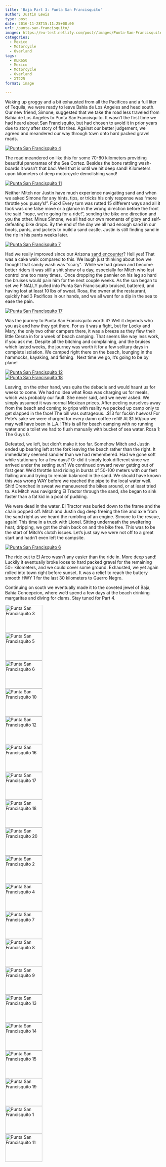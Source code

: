 ```yaml
---
title: 'Baja Part 3: Punta San Francisquito'
author: Justin Lewis
type: post
date: 2016-11-28T15:11:25+00:00
url: /punta-san-francisquito/
images: https://eu-test.netlify.com/post//images/Punta-San-Francisquito-1.jpg
categories:
  - Mexico
  - Motorcycle
  - Overland
tags:
  - KLR650
  - Mexico
  - Motorcycle
  - Overland
  - XT225
format: image

---
```

Waking up groggy and a bit exhausted from all the Pacificos and a full liter of Tequila, we were ready to leave Bahia de Los Angeles and head south. Our new friend, Simone, suggested that we take the road less traveled from Bahia de Los Angeles to Punta San Francisquito. It wasn’t the first time we had heard about San Francisquito, but had chosen to avoid it in prior years due to story after story of flat tires. Against our better judgement, we agreed and meandered our way through town onto hard packed gravel roads.

<div class="ngg-gallery-singlepic-image " style="">
  <a href="http://www.elevationupgrade.com/wp-content/gallery/punta-san-francisquito/Punta-San-Francisquito-4.jpg"
		     title=""
             data-src="http://www.elevationupgrade.com/wp-content/gallery/punta-san-francisquito/Punta-San-Francisquito-4.jpg"
             data-thumbnail="http://www.elevationupgrade.com/wp-content/gallery/punta-san-francisquito/thumbs/thumbs_Punta-San-Francisquito-4.jpg"
             data-image-id="407"
             data-title="Punta San Francisquito 4"
             data-description=""
             target='_self'
             class="ngg-fancybox" rel="0835718eb49797d37456adf1ea81bbda"> <img class="ngg-singlepic"
             src="http://www.elevationupgrade.com/wp-content/gallery/punta-san-francisquito/dynamic/Punta-San-Francisquito-4.jpg-nggid03407-ngg0dyn-0x0x100-00f0w010c010r110f110r010t010.jpg"
             alt="Punta San Francisquito 4"
             title="Punta San Francisquito 4"
 /> </a>
</div>

The road meandered on like this for some 70-80 kilometers providing beautiful panoramas of the Sea Cortez. Besides the bone rattling wash-boards it wasn’t that bad. Well that is until we hit deep sand! Kilometers upon kilometers of deep motorcycle demolishing sand!

<div class="ngg-gallery-singlepic-image " style="">
  <a href="http://www.elevationupgrade.com/wp-content/gallery/punta-san-francisquito/Punta-San-Francisquito-11.jpg"
		     title=""
             data-src="http://www.elevationupgrade.com/wp-content/gallery/punta-san-francisquito/Punta-San-Francisquito-11.jpg"
             data-thumbnail="http://www.elevationupgrade.com/wp-content/gallery/punta-san-francisquito/thumbs/thumbs_Punta-San-Francisquito-11.jpg"
             data-image-id="416"
             data-title="Punta San Francisquito 11"
             data-description=""
             target='_self'
             class="ngg-fancybox" rel="7f529a83aa63c3ee4d21f4415b00a41b"> <img class="ngg-singlepic"
             src="http://www.elevationupgrade.com/wp-content/gallery/punta-san-francisquito/dynamic/Punta-San-Francisquito-11.jpg-nggid03416-ngg0dyn-0x0x100-00f0w010c010r110f110r010t010.jpg"
             alt="Punta San Francisquito 11"
             title="Punta San Francisquito 11"
 /> </a>
</div>

<!--more-->

Neither Mitch nor Justin have much experience navigating sand and when we asked Simone for any hints, tips, or tricks his only response was “more throttle you pussy’s!”. Fuck! Every turn was rutted 15 different ways and all it took was one false move or a glance in the wrong direction before the front tire said “nope, we’re going for a ride!”, sending the bike one direction and you the other. Minus Simone, we all had our own moments of glory and self-defeating bike drops. By the end of the day we all had enough sand in our boots, pants, and jackets to build a sand castle. Justin is still finding sand in the rip in his pants weeks later.

<div class="ngg-gallery-singlepic-image " style="">
  <a href="http://www.elevationupgrade.com/wp-content/gallery/punta-san-francisquito/Punta-San-Francisquito-7.jpg"
		     title=""
             data-src="http://www.elevationupgrade.com/wp-content/gallery/punta-san-francisquito/Punta-San-Francisquito-7.jpg"
             data-thumbnail="http://www.elevationupgrade.com/wp-content/gallery/punta-san-francisquito/thumbs/thumbs_Punta-San-Francisquito-7.jpg"
             data-image-id="408"
             data-title="Punta San Francisquito 7"
             data-description=""
             target='_self'
             class="ngg-fancybox" rel="32408842fd77d68b64b1eda72e123229"> <img class="ngg-singlepic"
             src="http://www.elevationupgrade.com/wp-content/gallery/punta-san-francisquito/dynamic/Punta-San-Francisquito-7.jpg-nggid03408-ngg0dyn-0x0x100-00f0w010c010r110f110r010t010.jpg"
             alt="Punta San Francisquito 7"
             title="Punta San Francisquito 7"
 /> </a>
</div>

Had we really improved since our Arizona [sand encounter][1]? Hell yes! That was a cake walk compared to this. We laugh just thinking about how we thought that sandy wash was “scary”.  While we had grown and become better riders it was still a shit show of a day, especially for Mitch who lost control one too many times.  Once dropping the pannier on his leg so hard the bruises would pain him for the next couple weeks. As the sun began to set we FINALLY pulled into Punta San Francisquito bruised, battered, and having lost at least 10 lbs of sweat. Rosa, the owner at the restaurant, quickly had 3 Pacificos in our hands, and we all went for a dip in the sea to ease the pain.

<div class="ngg-gallery-singlepic-image " style="">
  <a href="http://www.elevationupgrade.com/wp-content/gallery/punta-san-francisquito/Punta-San-Francisquito-17.jpg"
		     title=""
             data-src="http://www.elevationupgrade.com/wp-content/gallery/punta-san-francisquito/Punta-San-Francisquito-17.jpg"
             data-thumbnail="http://www.elevationupgrade.com/wp-content/gallery/punta-san-francisquito/thumbs/thumbs_Punta-San-Francisquito-17.jpg"
             data-image-id="403"
             data-title="Punta San Francisquito 17"
             data-description=""
             target='_self'
             class="ngg-fancybox" rel="acd2ac801db653187c1a0277983eba0d"> <img class="ngg-singlepic"
             src="http://www.elevationupgrade.com/wp-content/gallery/punta-san-francisquito/dynamic/Punta-San-Francisquito-17.jpg-nggid03403-ngg0dyn-0x0x100-00f0w010c010r110f110r010t010.jpg"
             alt="Punta San Francisquito 17"
             title="Punta San Francisquito 17"
 /> </a>
</div>

Was the journey to Punta San Francisquito worth it? Well it depends who you ask and how they got there. For us it was a fight, but for Locky and Mary, the only two other campers there, it was a breeze as they flew their little Cesna in for a week of beach camping. That seems like way less work, if you ask me. Despite all the bitching and complaining, and the bruises which lasted weeks, the journey was worth it for a few solitary days in complete isolation. We camped right there on the beach, lounging in the hammocks, kayaking, and fishing.  Next time we go, it’s going to be by plane!

<div class="ngg-gallery-singlepic-image " style="">
  <a href="http://www.elevationupgrade.com/wp-content/gallery/punta-san-francisquito/Punta-San-Francisquito-12.jpg"
		     title=""
             data-src="http://www.elevationupgrade.com/wp-content/gallery/punta-san-francisquito/Punta-San-Francisquito-12.jpg"
             data-thumbnail="http://www.elevationupgrade.com/wp-content/gallery/punta-san-francisquito/thumbs/thumbs_Punta-San-Francisquito-12.jpg"
             data-image-id="401"
             data-title="Punta San Francisquito 12"
             data-description=""
             target='_self'
             class="ngg-fancybox" rel="4bfaf26ed43506c6e088e69e3184960c"> <img class="ngg-singlepic"
             src="http://www.elevationupgrade.com/wp-content/gallery/punta-san-francisquito/dynamic/Punta-San-Francisquito-12.jpg-nggid03401-ngg0dyn-0x0x100-00f0w010c010r110f110r010t010.jpg"
             alt="Punta San Francisquito 12"
             title="Punta San Francisquito 12"
 /> </a>
</div>

<div class="ngg-gallery-singlepic-image " style="">
  <a href="http://www.elevationupgrade.com/wp-content/gallery/punta-san-francisquito/Punta-San-Francisquito-18.jpg"
		     title=""
             data-src="http://www.elevationupgrade.com/wp-content/gallery/punta-san-francisquito/Punta-San-Francisquito-18.jpg"
             data-thumbnail="http://www.elevationupgrade.com/wp-content/gallery/punta-san-francisquito/thumbs/thumbs_Punta-San-Francisquito-18.jpg"
             data-image-id="404"
             data-title="Punta San Francisquito 18"
             data-description=""
             target='_self'
             class="ngg-fancybox" rel="6104b7a9bb6973549fb212f6553601ef"> <img class="ngg-singlepic"
             src="http://www.elevationupgrade.com/wp-content/gallery/punta-san-francisquito/dynamic/Punta-San-Francisquito-18.jpg-nggid03404-ngg0dyn-0x0x100-00f0w010c010r110f110r010t010.jpg"
             alt="Punta San Francisquito 18"
             title="Punta San Francisquito 18"
 /> </a>
</div>

Leaving, on the other hand, was quite the debacle and would haunt us for weeks to come. We had no idea what Rosa was charging us for meals, which was probably our fault. She never said, and we never asked. We simply assumed it was normal Mexican prices. After peeling ourselves away from the beach and coming to grips with reality we packed up camp only to get slapped in the face! The bill was outrageous…$13 for fuckin huevos! For Pete’s sake we were charged for every damn coffee refill! At $1.50/cup we may well have been in L.A.! This is all for beach camping with no running water and a toilet we had to flush manually with bucket of sea water. Rosa 1: The Guys 0.

Defeated, we left, but didn’t make it too far. Somehow Mitch and Justin ended up bearing left at the fork leaving the beach rather than the right. It immediately seemed sandier than we had remembered. Had we gone soft while stationary for a few days? Or did it simply look different since we arrived under the setting sun? We continued onward never getting out of first gear. We’d throttle hard riding in bursts of 50-100 meters with our feet flailing around trying to remain balanced in the sand. We should have known this was wrong WAY before we reached the pipe to the local water well. Shit! Drenched in sweat we maneuvered the bikes around, or at least tried to. As Mitch was navigating El Tractor through the sand, she began to sink faster than a fat kid in a pool of pudding.

We were dead in the water. El Tractor was buried down to the frame and the chain popped off. Mitch and Justin dug deep freeing the tire and axle from the sand right as we heard the rumbling of an engine. Simone to the rescue, again! This time in a truck with Lionel. Sitting underneath the sweltering heat, dripping, we got the chain back on and the bike free. This was to be the start of Mitch’s clutch issues. Let’s just say we were not off to a great start and hadn’t even left the campsite.

<div class="ngg-gallery-singlepic-image " style="">
  <a href="http://www.elevationupgrade.com/wp-content/gallery/punta-san-francisquito/Punta-San-Francisquito-6.jpg"
		     title=""
             data-src="http://www.elevationupgrade.com/wp-content/gallery/punta-san-francisquito/Punta-San-Francisquito-6.jpg"
             data-thumbnail="http://www.elevationupgrade.com/wp-content/gallery/punta-san-francisquito/thumbs/thumbs_Punta-San-Francisquito-6.jpg"
             data-image-id="399"
             data-title="Punta San Francisquito 6"
             data-description=""
             target='_self'
             class="ngg-fancybox" rel="efeec99ac538f8c6eeffddb02c10ba21"> <img class="ngg-singlepic"
             src="http://www.elevationupgrade.com/wp-content/gallery/punta-san-francisquito/dynamic/Punta-San-Francisquito-6.jpg-nggid03399-ngg0dyn-0x0x100-00f0w010c010r110f110r010t010.jpg"
             alt="Punta San Francisquito 6"
             title="Punta San Francisquito 6"
 /> </a>
</div>

The ride out to El Arco wasn’t any easier than the ride in. More deep sand! Luckily it eventually broke loose to hard packed gravel for the remaining 50+ kilometers, and we could cover some ground. Exhausted, we yet again rolled into town right before sunset. It was a relief to reach the buttery smooth HWY 1 for the last 30 kilometers to Guerro Negro.

Continuing on south we eventually made it to the coveted jewel of Baja, Bahia Concepcion, where we&#8217;d spend a few days at the beach drinking margaritas and diving for clams. Stay tuned for Part 4.

<div
	class="ngg-galleryoverview ngg-ajax-pagination-none"
	id="ngg-gallery-1437-1">
  <!-- Thumbnails -->
  
  <div id="ngg-image-0" class="ngg-gallery-thumbnail-box" >
    <div class="ngg-gallery-thumbnail">
      <a href="http://www.elevationupgrade.com/wp-content/gallery/punta-san-francisquito/Punta-San-Francisquito-3.jpg"
               title=""
               data-src="http://www.elevationupgrade.com/wp-content/gallery/punta-san-francisquito/Punta-San-Francisquito-3.jpg"
               data-thumbnail="http://www.elevationupgrade.com/wp-content/gallery/punta-san-francisquito/thumbs/thumbs_Punta-San-Francisquito-3.jpg"
               data-image-id="397"
               data-title="Punta San Francisquito 3"
               data-description=""
               data-image-slug="punta-san-francisquito-3-4"
               class="ngg-fancybox" rel="1437"> <img
                    title="Punta San Francisquito 3"
                    alt="Punta San Francisquito 3"
                    src="http://www.elevationupgrade.com/wp-content/gallery/punta-san-francisquito/thumbs/thumbs_Punta-San-Francisquito-3.jpg"
                    width="120"
                    height="90"
                    style="max-width:100%;"
 /> </a>
    </div>
  </div>
  
  <div id="ngg-image-1" class="ngg-gallery-thumbnail-box" >
    <div class="ngg-gallery-thumbnail">
      <a href="http://www.elevationupgrade.com/wp-content/gallery/punta-san-francisquito/Punta-San-Francisquito-5.jpg"
               title=""
               data-src="http://www.elevationupgrade.com/wp-content/gallery/punta-san-francisquito/Punta-San-Francisquito-5.jpg"
               data-thumbnail="http://www.elevationupgrade.com/wp-content/gallery/punta-san-francisquito/thumbs/thumbs_Punta-San-Francisquito-5.jpg"
               data-image-id="398"
               data-title="Punta San Francisquito 5"
               data-description=""
               data-image-slug="punta-san-francisquito-5-4"
               class="ngg-fancybox" rel="1437"> <img
                    title="Punta San Francisquito 5"
                    alt="Punta San Francisquito 5"
                    src="http://www.elevationupgrade.com/wp-content/gallery/punta-san-francisquito/thumbs/thumbs_Punta-San-Francisquito-5.jpg"
                    width="120"
                    height="90"
                    style="max-width:100%;"
 /> </a>
    </div>
  </div>
  
  <div id="ngg-image-2" class="ngg-gallery-thumbnail-box" >
    <div class="ngg-gallery-thumbnail">
      <a href="http://www.elevationupgrade.com/wp-content/gallery/punta-san-francisquito/Punta-San-Francisquito-6.jpg"
               title=""
               data-src="http://www.elevationupgrade.com/wp-content/gallery/punta-san-francisquito/Punta-San-Francisquito-6.jpg"
               data-thumbnail="http://www.elevationupgrade.com/wp-content/gallery/punta-san-francisquito/thumbs/thumbs_Punta-San-Francisquito-6.jpg"
               data-image-id="399"
               data-title="Punta San Francisquito 6"
               data-description=""
               data-image-slug="punta-san-francisquito-6-4"
               class="ngg-fancybox" rel="1437"> <img
                    title="Punta San Francisquito 6"
                    alt="Punta San Francisquito 6"
                    src="http://www.elevationupgrade.com/wp-content/gallery/punta-san-francisquito/thumbs/thumbs_Punta-San-Francisquito-6.jpg"
                    width="120"
                    height="90"
                    style="max-width:100%;"
 /> </a>
    </div>
  </div>
  
  <div id="ngg-image-3" class="ngg-gallery-thumbnail-box" >
    <div class="ngg-gallery-thumbnail">
      <a href="http://www.elevationupgrade.com/wp-content/gallery/punta-san-francisquito/Punta-San-Francisquito-10.jpg"
               title=""
               data-src="http://www.elevationupgrade.com/wp-content/gallery/punta-san-francisquito/Punta-San-Francisquito-10.jpg"
               data-thumbnail="http://www.elevationupgrade.com/wp-content/gallery/punta-san-francisquito/thumbs/thumbs_Punta-San-Francisquito-10.jpg"
               data-image-id="400"
               data-title="Punta San Francisquito 10"
               data-description=""
               data-image-slug="punta-san-francisquito-10-4"
               class="ngg-fancybox" rel="1437"> <img
                    title="Punta San Francisquito 10"
                    alt="Punta San Francisquito 10"
                    src="http://www.elevationupgrade.com/wp-content/gallery/punta-san-francisquito/thumbs/thumbs_Punta-San-Francisquito-10.jpg"
                    width="120"
                    height="90"
                    style="max-width:100%;"
 /> </a>
    </div>
  </div>
  
  <div id="ngg-image-4" class="ngg-gallery-thumbnail-box" >
    <div class="ngg-gallery-thumbnail">
      <a href="http://www.elevationupgrade.com/wp-content/gallery/punta-san-francisquito/Punta-San-Francisquito-12.jpg"
               title=""
               data-src="http://www.elevationupgrade.com/wp-content/gallery/punta-san-francisquito/Punta-San-Francisquito-12.jpg"
               data-thumbnail="http://www.elevationupgrade.com/wp-content/gallery/punta-san-francisquito/thumbs/thumbs_Punta-San-Francisquito-12.jpg"
               data-image-id="401"
               data-title="Punta San Francisquito 12"
               data-description=""
               data-image-slug="punta-san-francisquito-12-4"
               class="ngg-fancybox" rel="1437"> <img
                    title="Punta San Francisquito 12"
                    alt="Punta San Francisquito 12"
                    src="http://www.elevationupgrade.com/wp-content/gallery/punta-san-francisquito/thumbs/thumbs_Punta-San-Francisquito-12.jpg"
                    width="120"
                    height="90"
                    style="max-width:100%;"
 /> </a>
    </div>
  </div>
  
  <div id="ngg-image-5" class="ngg-gallery-thumbnail-box" >
    <div class="ngg-gallery-thumbnail">
      <a href="http://www.elevationupgrade.com/wp-content/gallery/punta-san-francisquito/Punta-San-Francisquito-16.jpg"
               title=""
               data-src="http://www.elevationupgrade.com/wp-content/gallery/punta-san-francisquito/Punta-San-Francisquito-16.jpg"
               data-thumbnail="http://www.elevationupgrade.com/wp-content/gallery/punta-san-francisquito/thumbs/thumbs_Punta-San-Francisquito-16.jpg"
               data-image-id="402"
               data-title="Punta San Francisquito 16"
               data-description=""
               data-image-slug="punta-san-francisquito-16-4"
               class="ngg-fancybox" rel="1437"> <img
                    title="Punta San Francisquito 16"
                    alt="Punta San Francisquito 16"
                    src="http://www.elevationupgrade.com/wp-content/gallery/punta-san-francisquito/thumbs/thumbs_Punta-San-Francisquito-16.jpg"
                    width="120"
                    height="90"
                    style="max-width:100%;"
 /> </a>
    </div>
  </div>
  
  <div id="ngg-image-6" class="ngg-gallery-thumbnail-box" >
    <div class="ngg-gallery-thumbnail">
      <a href="http://www.elevationupgrade.com/wp-content/gallery/punta-san-francisquito/Punta-San-Francisquito-17.jpg"
               title=""
               data-src="http://www.elevationupgrade.com/wp-content/gallery/punta-san-francisquito/Punta-San-Francisquito-17.jpg"
               data-thumbnail="http://www.elevationupgrade.com/wp-content/gallery/punta-san-francisquito/thumbs/thumbs_Punta-San-Francisquito-17.jpg"
               data-image-id="403"
               data-title="Punta San Francisquito 17"
               data-description=""
               data-image-slug="punta-san-francisquito-17-4"
               class="ngg-fancybox" rel="1437"> <img
                    title="Punta San Francisquito 17"
                    alt="Punta San Francisquito 17"
                    src="http://www.elevationupgrade.com/wp-content/gallery/punta-san-francisquito/thumbs/thumbs_Punta-San-Francisquito-17.jpg"
                    width="120"
                    height="90"
                    style="max-width:100%;"
 /> </a>
    </div>
  </div>
  
  <div id="ngg-image-7" class="ngg-gallery-thumbnail-box" >
    <div class="ngg-gallery-thumbnail">
      <a href="http://www.elevationupgrade.com/wp-content/gallery/punta-san-francisquito/Punta-San-Francisquito-18.jpg"
               title=""
               data-src="http://www.elevationupgrade.com/wp-content/gallery/punta-san-francisquito/Punta-San-Francisquito-18.jpg"
               data-thumbnail="http://www.elevationupgrade.com/wp-content/gallery/punta-san-francisquito/thumbs/thumbs_Punta-San-Francisquito-18.jpg"
               data-image-id="404"
               data-title="Punta San Francisquito 18"
               data-description=""
               data-image-slug="punta-san-francisquito-18-4"
               class="ngg-fancybox" rel="1437"> <img
                    title="Punta San Francisquito 18"
                    alt="Punta San Francisquito 18"
                    src="http://www.elevationupgrade.com/wp-content/gallery/punta-san-francisquito/thumbs/thumbs_Punta-San-Francisquito-18.jpg"
                    width="120"
                    height="90"
                    style="max-width:100%;"
 /> </a>
    </div>
  </div>
  
  <div id="ngg-image-8" class="ngg-gallery-thumbnail-box" >
    <div class="ngg-gallery-thumbnail">
      <a href="http://www.elevationupgrade.com/wp-content/gallery/punta-san-francisquito/Punta-San-Francisquito-20.jpg"
               title=""
               data-src="http://www.elevationupgrade.com/wp-content/gallery/punta-san-francisquito/Punta-San-Francisquito-20.jpg"
               data-thumbnail="http://www.elevationupgrade.com/wp-content/gallery/punta-san-francisquito/thumbs/thumbs_Punta-San-Francisquito-20.jpg"
               data-image-id="405"
               data-title="Punta San Francisquito 20"
               data-description=""
               data-image-slug="punta-san-francisquito-20-4"
               class="ngg-fancybox" rel="1437"> <img
                    title="Punta San Francisquito 20"
                    alt="Punta San Francisquito 20"
                    src="http://www.elevationupgrade.com/wp-content/gallery/punta-san-francisquito/thumbs/thumbs_Punta-San-Francisquito-20.jpg"
                    width="120"
                    height="90"
                    style="max-width:100%;"
 /> </a>
    </div>
  </div>
  
  <div id="ngg-image-9" class="ngg-gallery-thumbnail-box" >
    <div class="ngg-gallery-thumbnail">
      <a href="http://www.elevationupgrade.com/wp-content/gallery/punta-san-francisquito/Punta-San-Francisquito-2.jpg"
               title=""
               data-src="http://www.elevationupgrade.com/wp-content/gallery/punta-san-francisquito/Punta-San-Francisquito-2.jpg"
               data-thumbnail="http://www.elevationupgrade.com/wp-content/gallery/punta-san-francisquito/thumbs/thumbs_Punta-San-Francisquito-2.jpg"
               data-image-id="406"
               data-title="Punta San Francisquito 2"
               data-description=""
               data-image-slug="punta-san-francisquito-2-4"
               class="ngg-fancybox" rel="1437"> <img
                    title="Punta San Francisquito 2"
                    alt="Punta San Francisquito 2"
                    src="http://www.elevationupgrade.com/wp-content/gallery/punta-san-francisquito/thumbs/thumbs_Punta-San-Francisquito-2.jpg"
                    width="120"
                    height="90"
                    style="max-width:100%;"
 /> </a>
    </div>
  </div>
  
  <div id="ngg-image-10" class="ngg-gallery-thumbnail-box" >
    <div class="ngg-gallery-thumbnail">
      <a href="http://www.elevationupgrade.com/wp-content/gallery/punta-san-francisquito/Punta-San-Francisquito-4.jpg"
               title=""
               data-src="http://www.elevationupgrade.com/wp-content/gallery/punta-san-francisquito/Punta-San-Francisquito-4.jpg"
               data-thumbnail="http://www.elevationupgrade.com/wp-content/gallery/punta-san-francisquito/thumbs/thumbs_Punta-San-Francisquito-4.jpg"
               data-image-id="407"
               data-title="Punta San Francisquito 4"
               data-description=""
               data-image-slug="punta-san-francisquito-4-3"
               class="ngg-fancybox" rel="1437"> <img
                    title="Punta San Francisquito 4"
                    alt="Punta San Francisquito 4"
                    src="http://www.elevationupgrade.com/wp-content/gallery/punta-san-francisquito/thumbs/thumbs_Punta-San-Francisquito-4.jpg"
                    width="120"
                    height="90"
                    style="max-width:100%;"
 /> </a>
    </div>
  </div>
  
  <div id="ngg-image-11" class="ngg-gallery-thumbnail-box" >
    <div class="ngg-gallery-thumbnail">
      <a href="http://www.elevationupgrade.com/wp-content/gallery/punta-san-francisquito/Punta-San-Francisquito-7.jpg"
               title=""
               data-src="http://www.elevationupgrade.com/wp-content/gallery/punta-san-francisquito/Punta-San-Francisquito-7.jpg"
               data-thumbnail="http://www.elevationupgrade.com/wp-content/gallery/punta-san-francisquito/thumbs/thumbs_Punta-San-Francisquito-7.jpg"
               data-image-id="408"
               data-title="Punta San Francisquito 7"
               data-description=""
               data-image-slug="punta-san-francisquito-7-3"
               class="ngg-fancybox" rel="1437"> <img
                    title="Punta San Francisquito 7"
                    alt="Punta San Francisquito 7"
                    src="http://www.elevationupgrade.com/wp-content/gallery/punta-san-francisquito/thumbs/thumbs_Punta-San-Francisquito-7.jpg"
                    width="120"
                    height="90"
                    style="max-width:100%;"
 /> </a>
    </div>
  </div>
  
  <div id="ngg-image-12" class="ngg-gallery-thumbnail-box" >
    <div class="ngg-gallery-thumbnail">
      <a href="http://www.elevationupgrade.com/wp-content/gallery/punta-san-francisquito/Punta-San-Francisquito-8.jpg"
               title=""
               data-src="http://www.elevationupgrade.com/wp-content/gallery/punta-san-francisquito/Punta-San-Francisquito-8.jpg"
               data-thumbnail="http://www.elevationupgrade.com/wp-content/gallery/punta-san-francisquito/thumbs/thumbs_Punta-San-Francisquito-8.jpg"
               data-image-id="409"
               data-title="Punta San Francisquito 8"
               data-description=""
               data-image-slug="punta-san-francisquito-8-3"
               class="ngg-fancybox" rel="1437"> <img
                    title="Punta San Francisquito 8"
                    alt="Punta San Francisquito 8"
                    src="http://www.elevationupgrade.com/wp-content/gallery/punta-san-francisquito/thumbs/thumbs_Punta-San-Francisquito-8.jpg"
                    width="120"
                    height="90"
                    style="max-width:100%;"
 /> </a>
    </div>
  </div>
  
  <div id="ngg-image-13" class="ngg-gallery-thumbnail-box" >
    <div class="ngg-gallery-thumbnail">
      <a href="http://www.elevationupgrade.com/wp-content/gallery/punta-san-francisquito/Punta-San-Francisquito-9.jpg"
               title=""
               data-src="http://www.elevationupgrade.com/wp-content/gallery/punta-san-francisquito/Punta-San-Francisquito-9.jpg"
               data-thumbnail="http://www.elevationupgrade.com/wp-content/gallery/punta-san-francisquito/thumbs/thumbs_Punta-San-Francisquito-9.jpg"
               data-image-id="410"
               data-title="Punta San Francisquito 9"
               data-description=""
               data-image-slug="punta-san-francisquito-9-3"
               class="ngg-fancybox" rel="1437"> <img
                    title="Punta San Francisquito 9"
                    alt="Punta San Francisquito 9"
                    src="http://www.elevationupgrade.com/wp-content/gallery/punta-san-francisquito/thumbs/thumbs_Punta-San-Francisquito-9.jpg"
                    width="120"
                    height="90"
                    style="max-width:100%;"
 /> </a>
    </div>
  </div>
  
  <div id="ngg-image-14" class="ngg-gallery-thumbnail-box" >
    <div class="ngg-gallery-thumbnail">
      <a href="http://www.elevationupgrade.com/wp-content/gallery/punta-san-francisquito/Punta-San-Francisquito-13.jpg"
               title=""
               data-src="http://www.elevationupgrade.com/wp-content/gallery/punta-san-francisquito/Punta-San-Francisquito-13.jpg"
               data-thumbnail="http://www.elevationupgrade.com/wp-content/gallery/punta-san-francisquito/thumbs/thumbs_Punta-San-Francisquito-13.jpg"
               data-image-id="411"
               data-title="Punta San Francisquito 13"
               data-description=""
               data-image-slug="punta-san-francisquito-13-3"
               class="ngg-fancybox" rel="1437"> <img
                    title="Punta San Francisquito 13"
                    alt="Punta San Francisquito 13"
                    src="http://www.elevationupgrade.com/wp-content/gallery/punta-san-francisquito/thumbs/thumbs_Punta-San-Francisquito-13.jpg"
                    width="120"
                    height="90"
                    style="max-width:100%;"
 /> </a>
    </div>
  </div>
  
  <div id="ngg-image-15" class="ngg-gallery-thumbnail-box" >
    <div class="ngg-gallery-thumbnail">
      <a href="http://www.elevationupgrade.com/wp-content/gallery/punta-san-francisquito/Punta-San-Francisquito-14.jpg"
               title=""
               data-src="http://www.elevationupgrade.com/wp-content/gallery/punta-san-francisquito/Punta-San-Francisquito-14.jpg"
               data-thumbnail="http://www.elevationupgrade.com/wp-content/gallery/punta-san-francisquito/thumbs/thumbs_Punta-San-Francisquito-14.jpg"
               data-image-id="412"
               data-title="Punta San Francisquito 14"
               data-description=""
               data-image-slug="punta-san-francisquito-14-3"
               class="ngg-fancybox" rel="1437"> <img
                    title="Punta San Francisquito 14"
                    alt="Punta San Francisquito 14"
                    src="http://www.elevationupgrade.com/wp-content/gallery/punta-san-francisquito/thumbs/thumbs_Punta-San-Francisquito-14.jpg"
                    width="120"
                    height="90"
                    style="max-width:100%;"
 /> </a>
    </div>
  </div>
  
  <div id="ngg-image-16" class="ngg-gallery-thumbnail-box" >
    <div class="ngg-gallery-thumbnail">
      <a href="http://www.elevationupgrade.com/wp-content/gallery/punta-san-francisquito/Punta-San-Francisquito-15.jpg"
               title=""
               data-src="http://www.elevationupgrade.com/wp-content/gallery/punta-san-francisquito/Punta-San-Francisquito-15.jpg"
               data-thumbnail="http://www.elevationupgrade.com/wp-content/gallery/punta-san-francisquito/thumbs/thumbs_Punta-San-Francisquito-15.jpg"
               data-image-id="413"
               data-title="Punta San Francisquito 15"
               data-description=""
               data-image-slug="punta-san-francisquito-15-3"
               class="ngg-fancybox" rel="1437"> <img
                    title="Punta San Francisquito 15"
                    alt="Punta San Francisquito 15"
                    src="http://www.elevationupgrade.com/wp-content/gallery/punta-san-francisquito/thumbs/thumbs_Punta-San-Francisquito-15.jpg"
                    width="120"
                    height="90"
                    style="max-width:100%;"
 /> </a>
    </div>
  </div>
  
  <div id="ngg-image-17" class="ngg-gallery-thumbnail-box" >
    <div class="ngg-gallery-thumbnail">
      <a href="http://www.elevationupgrade.com/wp-content/gallery/punta-san-francisquito/Punta-San-Francisquito-19.jpg"
               title=""
               data-src="http://www.elevationupgrade.com/wp-content/gallery/punta-san-francisquito/Punta-San-Francisquito-19.jpg"
               data-thumbnail="http://www.elevationupgrade.com/wp-content/gallery/punta-san-francisquito/thumbs/thumbs_Punta-San-Francisquito-19.jpg"
               data-image-id="414"
               data-title="Punta San Francisquito 19"
               data-description=""
               data-image-slug="punta-san-francisquito-19-3"
               class="ngg-fancybox" rel="1437"> <img
                    title="Punta San Francisquito 19"
                    alt="Punta San Francisquito 19"
                    src="http://www.elevationupgrade.com/wp-content/gallery/punta-san-francisquito/thumbs/thumbs_Punta-San-Francisquito-19.jpg"
                    width="120"
                    height="90"
                    style="max-width:100%;"
 /> </a>
    </div>
  </div>
  
  <div id="ngg-image-18" class="ngg-gallery-thumbnail-box" >
    <div class="ngg-gallery-thumbnail">
      <a href="http://www.elevationupgrade.com/wp-content/gallery/punta-san-francisquito/Punta-San-Francisquito-1.jpg"
               title=""
               data-src="http://www.elevationupgrade.com/wp-content/gallery/punta-san-francisquito/Punta-San-Francisquito-1.jpg"
               data-thumbnail="http://www.elevationupgrade.com/wp-content/gallery/punta-san-francisquito/thumbs/thumbs_Punta-San-Francisquito-1.jpg"
               data-image-id="415"
               data-title="Punta San Francisquito 1"
               data-description=""
               data-image-slug="punta-san-francisquito-1-3"
               class="ngg-fancybox" rel="1437"> <img
                    title="Punta San Francisquito 1"
                    alt="Punta San Francisquito 1"
                    src="http://www.elevationupgrade.com/wp-content/gallery/punta-san-francisquito/thumbs/thumbs_Punta-San-Francisquito-1.jpg"
                    width="120"
                    height="90"
                    style="max-width:100%;"
 /> </a>
    </div>
  </div>
  
  <div id="ngg-image-19" class="ngg-gallery-thumbnail-box" >
    <div class="ngg-gallery-thumbnail">
      <a href="http://www.elevationupgrade.com/wp-content/gallery/punta-san-francisquito/Punta-San-Francisquito-11.jpg"
               title=""
               data-src="http://www.elevationupgrade.com/wp-content/gallery/punta-san-francisquito/Punta-San-Francisquito-11.jpg"
               data-thumbnail="http://www.elevationupgrade.com/wp-content/gallery/punta-san-francisquito/thumbs/thumbs_Punta-San-Francisquito-11.jpg"
               data-image-id="416"
               data-title="Punta San Francisquito 11"
               data-description=""
               data-image-slug="punta-san-francisquito-11-3"
               class="ngg-fancybox" rel="1437"> <img
                    title="Punta San Francisquito 11"
                    alt="Punta San Francisquito 11"
                    src="http://www.elevationupgrade.com/wp-content/gallery/punta-san-francisquito/thumbs/thumbs_Punta-San-Francisquito-11.jpg"
                    width="120"
                    height="90"
                    style="max-width:100%;"
 /> </a>
    </div>
  </div>
  
  <!-- Pagination -->
  
  <div class='ngg-clear'>
  </div>
</div>

 [1]: http://www.elevationupgrade.com/overland-motorcycle-trip-southwest-united-states-part-2/